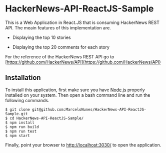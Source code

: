 # HackerNews-API-ReactJS-Sample

This is a Web Application in React.JS that is consuming HackerNews REST API. The meain features of this implementation are.

- Displaying the top 10 stories

- Displaying the top 20 comments for each story

For the reference of the HackerNews REST API go to [https://github.com/HackerNews/API](https://github.com/HackerNews/API)

## Installation

To install this application, first make sure you have [Node.js](https://nodejs.org/en/) properly installed on your system. Then open a bash command line and run the following commands.

```
$ git clone git@github.com:MarceloNunes/HackerNews-API-ReactJS-Sample.git
$ cd HackerNews-API-ReactJS-Sample/
$ npm install
$ npm run build
$ npm run test
$ npm start
```

Finally, point your browser to [http://localhost:3030/](http://localhost:3030/) to open the application.
